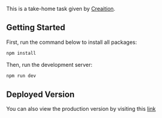 This is a take-home task given by [Creaition](https://www.creaition.io/).

## Getting Started

First, run the command below to install all packages:

```bash
npm install
```

Then, run the development server:

```bash
npm run dev
```

## Deployed Version

You can also view the production version by visiting this [link]()
